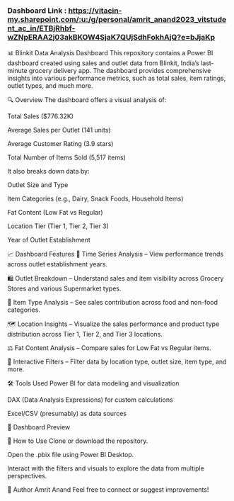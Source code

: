 
### Dashboard Link :  https://vitacin-my.sharepoint.com/:u:/g/personal/amrit_anand2023_vitstudent_ac_in/ETBjRhbf-wZNpERAA2j03akBKOW4SjaK7QUjSdhFokhAjQ?e=bJjaKp

📊 Blinkit Data Analysis Dashboard
This repository contains a Power BI dashboard created using sales and outlet data from Blinkit, India’s last-minute grocery delivery app. The dashboard provides comprehensive insights into various performance metrics, such as total sales, item ratings, outlet types, and much more.

🔍 Overview
The dashboard offers a visual analysis of:

Total Sales ($776.32K)

Average Sales per Outlet (141 units)

Average Customer Rating (3.9 stars)

Total Number of Items Sold (5,517 items)

It also breaks down data by:

Outlet Size and Type

Item Categories (e.g., Dairy, Snack Foods, Household Items)

Fat Content (Low Fat vs Regular)

Location Tier (Tier 1, Tier 2, Tier 3)

Year of Outlet Establishment

📈 Dashboard Features
📅 Time Series Analysis – View performance trends across outlet establishment years.

🛍️ Outlet Breakdown – Understand sales and item visibility across Grocery Stores and various Supermarket types.

🧁 Item Type Analysis – See sales contribution across food and non-food categories.

🗺️ Location Insights – Visualize the sales performance and product type distribution across Tier 1, Tier 2, and Tier 3 locations.

⚖️ Fat Content Analysis – Compare sales for Low Fat vs Regular items.

🔄 Interactive Filters – Filter data by location type, outlet size, item type, and more.

🛠 Tools Used
Power BI for data modeling and visualization

DAX (Data Analysis Expressions) for custom calculations

Excel/CSV (presumably) as data sources

📸 Dashboard Preview

📂 How to Use
Clone or download the repository.

Open the .pbix file using Power BI Desktop.

Interact with the filters and visuals to explore the data from multiple perspectives.

📧 Author
Amrit Anand
Feel free to connect or suggest improvements!


